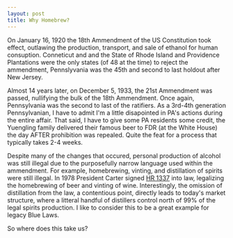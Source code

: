 ```yaml
---
layout: post
title: Why Homebrew? 
---
```


On January 16, 1920 the 18th Ammendment of the US Constitution took effect, outlawing the production, transport, and sale of ethanol for human consuption. Conneticut and and the State of Rhode Island and Providence Plantations were the only states (of 48 at the time) to reject the ammendment, Pennslyvania was the 45th and second to last holdout after New Jersey. 

Almost 14 years later, on December 5, 1933, the 21st Ammendment was passed, nullifying the bulk of the 18th Ammendment. Once again, Pennsylvania was the second to last of the ratifiers. As a 3rd-4th generation Pennsylvanian, I have to admit I'm a little disapointed in PA's actions during the entire affair. That said, I have to give some PA residents some credit, the Yuengling family delivered their famous beer to FDR (at the White House) the day AFTER prohibition was repealed. Quite the feat for a process that typically takes 2-4 weeks. 

Despite many of the changes that occured, personal production of alcohol was still illegal due to the purposefully narrow language used within the ammendment. For example, homebrewing, vinting, and distillation of spirits were still illegal. In 1978 President Carter signed [HR 1337](https://www.congress.gov/bill/95th-congress/house-bill/01337) into law, legalizing the homebrewing of beer and vinting of wine. Interestingly, the omission of distillation from the law, a contentious point, directly leads to today's market structure, where a litteral handful of distillers control north of 99% of the legal spirits production. I like to consider this to be a great example for legacy Blue Laws.  

So where does this take us? 